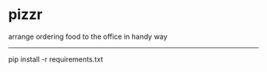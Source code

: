 pizzr
=====

arrange ordering food to the office in handy way

- - -

pip install -r requirements.txt
